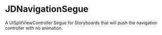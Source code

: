JDNavigationSegue
=================

A UISplitViewController Segue for Storyboards that will push the navigation controller with no animation.